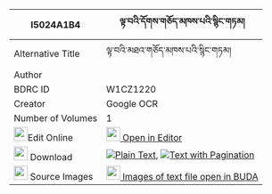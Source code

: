 |I5024A1B4|ལྟ་བའི་དོགས་གཅོད་མཁས་པའི་སྙིང་གཏམ། 
| --- | --- 
|Alternative Title |ལྟ་བའི་མཐའ་གཅོད་མཁས་པའི་སྙིང་གཏམ།
|Author | 
|BDRC ID | W1CZ1220
|Creator | Google OCR
|Number of Volumes| 1
|<img width="25" src="https://img.icons8.com/color/25/000000/edit-property.png">Edit Online| [<img width="25" src="https://avatars.githubusercontent.com/u/45091458?s=200&v=4"> Open in Editor](http://editor.openpecha.org/I5024A1B4)
|<img width="25" src="https://img.icons8.com/fluent/48/000000/download-2.png"/>  Download | [![](https://img.icons8.com/color/20/000000/txt.png)Plain Text](https://github.com/Openpecha/I5024A1B4/releases/download/v1/tawa_i_dokcho_khepa_i_nyingtam_plain_I5024A1B4.zip), [![](https://img.icons8.com/color/20/000000/txt.png)Text with Pagination](https://github.com/Openpecha/I5024A1B4/releases/download/v1/tawa_i_dokcho_khepa_i_nyingtam_pages_I5024A1B4.zip)
|<img width="25" src="https://img.icons8.com/plasticine/100/000000/pictures-folder.png"/>  Source Images | [<img width="25" src="https://library.bdrc.io/icons/BUDA-small.svg"> Images of text file open in BUDA](https://library.bdrc.io/show/bdr:W1CZ1220)